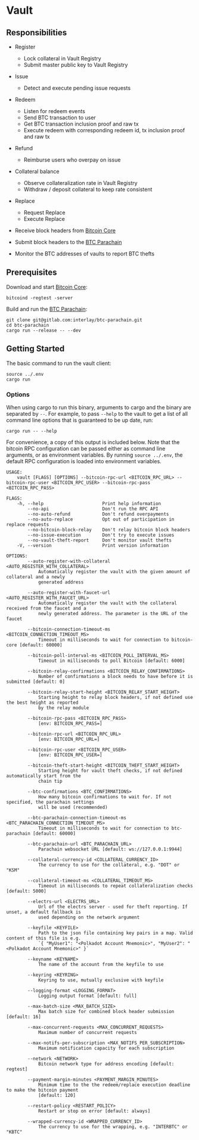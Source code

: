 # Vault

## Responsibilities

- Register
  - Lock collateral in Vault Registry
  - Submit master public key to Vault Registry
- Issue
  - Detect and execute pending issue requests
- Redeem
  - Listen for redeem events
  - Send BTC transaction to user
  - Get BTC transaction inclusion proof and raw tx
  - Execute redeem with corresponding redeem id, tx inclusion proof and raw tx
- Refund
  - Reimburse users who overpay on issue
- Collateral balance
  - Observe collateralization rate in Vault Registry
  - Withdraw / deposit collateral to keep rate consistent
- Replace
  - Request Replace
  - Execute Replace

- Receive block headers from [Bitcoin Core](https://github.com/bitcoin/bitcoin)
- Submit block headers to the [BTC Parachain](https://github.com/interlay/interbtc)
- Monitor the BTC addresses of vaults to report BTC thefts

## Prerequisites

Download and start [Bitcoin Core](https://bitcoin.org/en/bitcoin-core/):

```
bitcoind -regtest -server
```

Build and run the [BTC Parachain](https://github.com/interlay/interbtc):

```
git clone git@gitlab.com:interlay/btc-parachain.git
cd btc-parachain
cargo run --release -- --dev
```

## Getting Started

The basic command to run the vault client:

```
source ../.env
cargo run
```

### Options

When using cargo to run this binary, arguments to cargo and the binary are separated by `--`. For example, to pass `--help` to the vault to get a list of all command line options that is guaranteed to be up date, run:

```
cargo run -- --help
```

For convenience, a copy of this output is included below. Note that the bitcoin RPC configuration can be passed either as command line arguments, or as environment variables. By running `source ../.env`, the default RPC configuration is loaded into environment variables. 

```
USAGE:
    vault [FLAGS] [OPTIONS] --bitcoin-rpc-url <BITCOIN_RPC_URL> --bitcoin-rpc-user <BITCOIN_RPC_USER> --bitcoin-rpc-pass <BITCOIN_RPC_PASS>

FLAGS:
    -h, --help                      Print help information
        --no-api                    Don't run the RPC API
        --no-auto-refund            Don't refund overpayments
        --no-auto-replace           Opt out of participation in replace requests
        --no-bitcoin-block-relay    Don't relay bitcoin block headers
        --no-issue-execution        Don't try to execute issues
        --no-vault-theft-report     Don't monitor vault thefts
    -V, --version                   Print version information

OPTIONS:
        --auto-register-with-collateral <AUTO_REGISTER_WITH_COLLATERAL>
            Automatically register the vault with the given amount of collateral and a newly
            generated address

        --auto-register-with-faucet-url <AUTO_REGISTER_WITH_FAUCET_URL>
            Automatically register the vault with the collateral received from the faucet and a
            newly generated address. The parameter is the URL of the faucet

        --bitcoin-connection-timeout-ms <BITCOIN_CONNECTION_TIMEOUT_MS>
            Timeout in milliseconds to wait for connection to bitcoin-core [default: 60000]

        --bitcoin-poll-interval-ms <BITCOIN_POLL_INTERVAL_MS>
            Timeout in milliseconds to poll Bitcoin [default: 6000]

        --bitcoin-relay-confirmations <BITCOIN_RELAY_CONFIRMATIONS>
            Number of confirmations a block needs to have before it is submitted [default: 0]

        --bitcoin-relay-start-height <BITCOIN_RELAY_START_HEIGHT>
            Starting height to relay block headers, if not defined use the best height as reported
            by the relay module

        --bitcoin-rpc-pass <BITCOIN_RPC_PASS>
            [env: BITCOIN_RPC_PASS=]

        --bitcoin-rpc-url <BITCOIN_RPC_URL>
            [env: BITCOIN_RPC_URL=]

        --bitcoin-rpc-user <BITCOIN_RPC_USER>
            [env: BITCOIN_RPC_USER=]

        --bitcoin-theft-start-height <BITCOIN_THEFT_START_HEIGHT>
            Starting height for vault theft checks, if not defined automatically start from the
            chain tip

        --btc-confirmations <BTC_CONFIRMATIONS>
            How many bitcoin confirmations to wait for. If not specified, the parachain settings
            will be used (recommended)

        --btc-parachain-connection-timeout-ms <BTC_PARACHAIN_CONNECTION_TIMEOUT_MS>
            Timeout in milliseconds to wait for connection to btc-parachain [default: 60000]

        --btc-parachain-url <BTC_PARACHAIN_URL>
            Parachain websocket URL [default: ws://127.0.0.1:9944]

        --collateral-currency-id <COLLATERAL_CURRENCY_ID>
            The currency to use for the collateral, e.g. "DOT" or "KSM"

        --collateral-timeout-ms <COLLATERAL_TIMEOUT_MS>
            Timeout in milliseconds to repeat collateralization checks [default: 5000]

        --electrs-url <ELECTRS_URL>
            Url of the electrs server - used for theft reporting. If unset, a default fallback is
            used depending on the network argument

        --keyfile <KEYFILE>
            Path to the json file containing key pairs in a map. Valid content of this file is e.g.
            `{ "MyUser1": "<Polkadot Account Mnemonic>", "MyUser2": "<Polkadot Account Mnemonic>" }`

        --keyname <KEYNAME>
            The name of the account from the keyfile to use

        --keyring <KEYRING>
            Keyring to use, mutually exclusive with keyfile

        --logging-format <LOGGING_FORMAT>
            Logging output format [default: full]

        --max-batch-size <MAX_BATCH_SIZE>
            Max batch size for combined block header submission [default: 16]

        --max-concurrent-requests <MAX_CONCURRENT_REQUESTS>
            Maximum number of concurrent requests

        --max-notifs-per-subscription <MAX_NOTIFS_PER_SUBSCRIPTION>
            Maximum notification capacity for each subscription

        --network <NETWORK>
            Bitcoin network type for address encoding [default: regtest]

        --payment-margin-minutes <PAYMENT_MARGIN_MINUTES>
            Minimum time to the the redeem/replace execution deadline to make the bitcoin payment
            [default: 120]

        --restart-policy <RESTART_POLICY>
            Restart or stop on error [default: always]

        --wrapped-currency-id <WRAPPED_CURRENCY_ID>
            The currency to use for the wrapping, e.g. "INTERBTC" or "KBTC"
```
